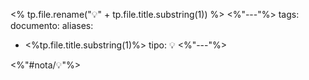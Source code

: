 <%  tp.file.rename("💡" + tp.file.title.substring(1)) %> 
<%"---"%>
tags: 
documento:
aliases:
  - <%tp.file.title.substring(1)%>
tipo: 💡
<%"---"%>

<%"#nota/💡"%>